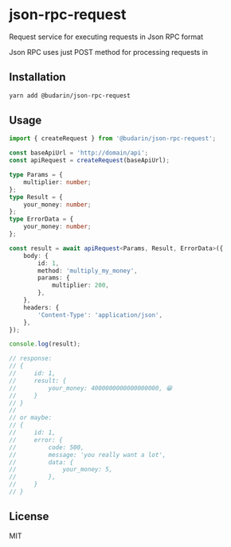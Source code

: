 # json-rpc-request

Request service for executing requests in Json RPC format

Json RPC uses just POST method for processing requests in

## Installation

```sh
yarn add @budarin/json-rpc-request
```

## Usage

```ts
import { createRequest } from '@budarin/json-rpc-request';

const baseApiUrl = 'http://domain/api';
const apiRequest = createRequest(baseApiUrl);

type Params = {
    multiplier: number;
};
type Result = {
    your_money: number;
};
type ErrorData = {
    your_money: number;
};

const result = await apiRequest<Params, Result, ErrorData>({
    body: {
        id: 1,
        method: 'multiply_my_money',
        params: {
            multiplier: 200,
        },
    },
    headers: {
        'Content-Type': 'application/json',
    },
});

console.log(result);

// response:
// {
//     id: 1,
//     result: {
//         your_money: 4000000000000000000, 😁
//     }
// }
//
// or maybe:
// {
//     id: 1,
//     error: {
//         code: 500,
//         message: 'you really want a lot',
//         data: {
//             your_money: 5,
//         },
//     }
// }
```

## License

MIT
